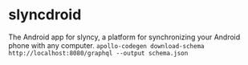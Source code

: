 # slyncdroid
The Android app for slyncy, a platform for synchronizing your Android phone with any computer.
<code>apollo-codegen download-schema http://localhost:8080/graphql --output schema.json</code>
